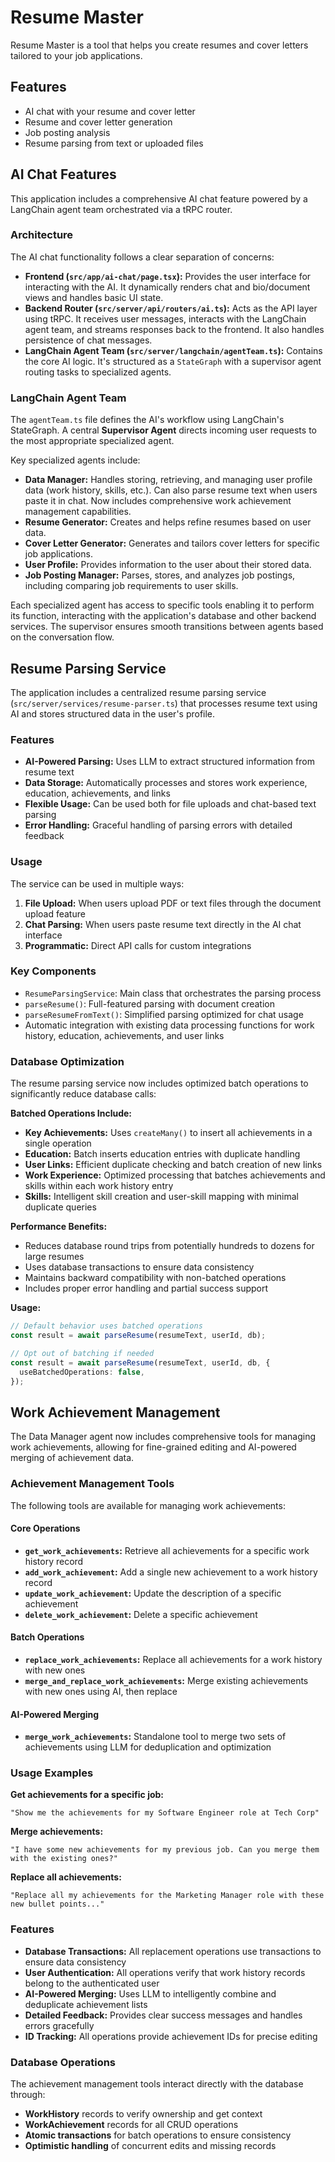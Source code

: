 # Resume Master

Resume Master is a tool that helps you create resumes and cover letters tailored to your job applications.

## Features

- AI chat with your resume and cover letter
- Resume and cover letter generation
- Job posting analysis
- Resume parsing from text or uploaded files

## AI Chat Features

This application includes a comprehensive AI chat feature powered by a LangChain agent team orchestrated via a tRPC router.

### Architecture

The AI chat functionality follows a clear separation of concerns:

- **Frontend (`src/app/ai-chat/page.tsx`):** Provides the user interface for interacting with the AI. It dynamically renders chat and bio/document views and handles basic UI state.
- **Backend Router (`src/server/api/routers/ai.ts`):** Acts as the API layer using tRPC. It receives user messages, interacts with the LangChain agent team, and streams responses back to the frontend. It also handles persistence of chat messages.
- **LangChain Agent Team (`src/server/langchain/agentTeam.ts`):** Contains the core AI logic. It's structured as a `StateGraph` with a supervisor agent routing tasks to specialized agents.

### LangChain Agent Team

The `agentTeam.ts` file defines the AI's workflow using LangChain's StateGraph. A central **Supervisor Agent** directs incoming user requests to the most appropriate specialized agent.

Key specialized agents include:

- **Data Manager:** Handles storing, retrieving, and managing user profile data (work history, skills, etc.). Can also parse resume text when users paste it in chat. Now includes comprehensive work achievement management capabilities.
- **Resume Generator:** Creates and helps refine resumes based on user data.
- **Cover Letter Generator:** Generates and tailors cover letters for specific job applications.
- **User Profile:** Provides information to the user about their stored data.
- **Job Posting Manager:** Parses, stores, and analyzes job postings, including comparing job requirements to user skills.

Each specialized agent has access to specific tools enabling it to perform its function, interacting with the application's database and other backend services. The supervisor ensures smooth transitions between agents based on the conversation flow.

## Resume Parsing Service

The application includes a centralized resume parsing service (`src/server/services/resume-parser.ts`) that processes resume text using AI and stores structured data in the user's profile.

### Features

- **AI-Powered Parsing:** Uses LLM to extract structured information from resume text
- **Data Storage:** Automatically processes and stores work experience, education, achievements, and links
- **Flexible Usage:** Can be used both for file uploads and chat-based text parsing
- **Error Handling:** Graceful handling of parsing errors with detailed feedback

### Usage

The service can be used in multiple ways:

1. **File Upload:** When users upload PDF or text files through the document upload feature
2. **Chat Parsing:** When users paste resume text directly in the AI chat interface
3. **Programmatic:** Direct API calls for custom integrations

### Key Components

- `ResumeParsingService`: Main class that orchestrates the parsing process
- `parseResume()`: Full-featured parsing with document creation
- `parseResumeFromText()`: Simplified parsing optimized for chat usage
- Automatic integration with existing data processing functions for work history, education, achievements, and user links

### Database Optimization

The resume parsing service now includes optimized batch operations to significantly reduce database calls:

**Batched Operations Include:**

- **Key Achievements:** Uses `createMany()` to insert all achievements in a single operation
- **Education:** Batch inserts education entries with duplicate handling
- **User Links:** Efficient duplicate checking and batch creation of new links
- **Work Experience:** Optimized processing that batches achievements and skills within each work history entry
- **Skills:** Intelligent skill creation and user-skill mapping with minimal duplicate queries

**Performance Benefits:**

- Reduces database round trips from potentially hundreds to dozens for large resumes
- Uses database transactions to ensure data consistency
- Maintains backward compatibility with non-batched operations
- Includes proper error handling and partial success support

**Usage:**

```typescript
// Default behavior uses batched operations
const result = await parseResume(resumeText, userId, db);

// Opt out of batching if needed
const result = await parseResume(resumeText, userId, db, {
  useBatchedOperations: false,
});
```

## Work Achievement Management

The Data Manager agent now includes comprehensive tools for managing work achievements, allowing for fine-grained editing and AI-powered merging of achievement data.

### Achievement Management Tools

The following tools are available for managing work achievements:

#### Core Operations

- **`get_work_achievements`:** Retrieve all achievements for a specific work history record
- **`add_work_achievement`:** Add a single new achievement to a work history record
- **`update_work_achievement`:** Update the description of a specific achievement
- **`delete_work_achievement`:** Delete a specific achievement

#### Batch Operations

- **`replace_work_achievements`:** Replace all achievements for a work history with new ones
- **`merge_and_replace_work_achievements`:** Merge existing achievements with new ones using AI, then replace

#### AI-Powered Merging

- **`merge_work_achievements`:** Standalone tool to merge two sets of achievements using LLM for deduplication and optimization

### Usage Examples

**Get achievements for a specific job:**

```
"Show me the achievements for my Software Engineer role at Tech Corp"
```

**Merge achievements:**

```
"I have some new achievements for my previous job. Can you merge them with the existing ones?"
```

**Replace all achievements:**

```
"Replace all my achievements for the Marketing Manager role with these new bullet points..."
```

### Features

- **Database Transactions:** All replacement operations use transactions to ensure data consistency
- **User Authentication:** All operations verify that work history records belong to the authenticated user
- **AI-Powered Merging:** Uses LLM to intelligently combine and deduplicate achievement lists
- **Detailed Feedback:** Provides clear success messages and handles errors gracefully
- **ID Tracking:** All operations provide achievement IDs for precise editing

### Database Operations

The achievement management tools interact directly with the database through:

- **WorkHistory** records to verify ownership and get context
- **WorkAchievement** records for all CRUD operations
- **Atomic transactions** for batch operations to ensure consistency
- **Optimistic handling** of concurrent edits and missing records

```

```
